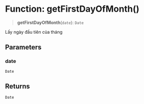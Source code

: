 # Function: getFirstDayOfMonth()

> **getFirstDayOfMonth**(`date`): `Date`

Lấy ngày đầu tiên của tháng

## Parameters

### date

`Date`

## Returns

`Date`
